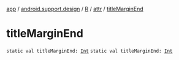 [app](../../../index.md) / [android.support.design](../../index.md) / [R](../index.md) / [attr](index.md) / [titleMarginEnd](.)

# titleMarginEnd

`static val titleMarginEnd: `[`Int`](https://kotlinlang.org/api/latest/jvm/stdlib/kotlin/-int/index.html)
`static val titleMarginEnd: `[`Int`](https://kotlinlang.org/api/latest/jvm/stdlib/kotlin/-int/index.html)